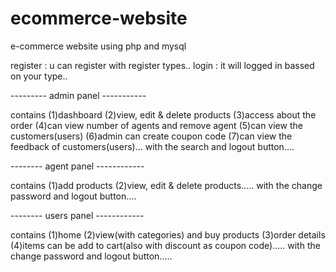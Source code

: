 # ecommerce-website

e-commerce website using php and mysql

register : u can register with register types..
login : it will logged in bassed on your type..


--------- admin panel -----------

contains (1)dashboard (2)view, edit & delete products (3)access about the order (4)can view number of agents and remove agent (5)can view the customers(users) (6)admin can create coupon code (7)can view the feedback of customers(users)...
with the search and logout button....


-------- agent panel ------------

contains (1)add products (2)view, edit & delete products.....
with the change password and logout button....


-------- users panel ------------

contains (1)home (2)view(with categories) and buy products (3)order details (4)items can be add to cart(also with discount as coupon code).....
with the change password and logout button.....
